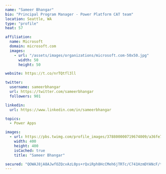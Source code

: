 ```yaml
---
name: "Sameer Bhangar"
bio: "Principal Program Manager - Power Platform CAT team"
location: Seattle, WA
type: "profile"
heat: 57

affiliation:
  name: Microsoft
  domain: microsoft.com
  images:
    - url: "/assets/images/organizations/microsoft.com-50x50.jpg"
      width: 50
      height: 50

website: https://t.co/nrTQtfl3ll

twitter:
  username: sameerbhangar
  url: https://twitter.com/sameerbhangar
  followers: 901

linkedin:
  url: https://www.linkedin.com/in/sameerbhangar

topics:
  - Power Apps

images:
  - url: https://pbs.twimg.com/profile_images/378800000719674009/a36fe7ddfab1778b76e5793772e43798_400x400.jpeg
    width: 400
    height: 400
    isCached: true
    title: "Sameer Bhangar"

secured: "QOWAJ8jA8AJwfOZQcvAzL0ps+rQxiRph8HcCMeh6jTRTc/C741HzmDYANcF/tXgddyQdDwg0GdNd4g9l+Xo9jCBQQ3ajgGeooe/C6sikZftugBIjVuP05TLHjSvfXZFpTrkgkpwO5n7v+ZHRrcx5CPFeTh2Uoa73x/tuTomAGoM+quKjZojPa8cfvP7yfnhAbOulrETmHKE53AaEznWb/KYD/v2HRbAOmRHI/LLolqloSf6D0Co1nbMZVdLEssHHNsDGNm5xpabLFGMRoWoypOvWqnsvYSmHQqu9s55fJyy1AXVvRtM607H6UirBL4Ra/s544ZKbno0k1sXQuBa/Tv4f3O5UuGCLb938Dq2zoV/H2I/udqCv7rgmFr460GilCsgYzRsGcTXTaus+uiFpxw==;rE21JOLc19hp+D5/q4Tu1w=="
---
```



